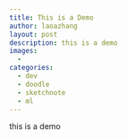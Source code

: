 ```yaml
---
title: This is a Demo
author: laoazhang
layout: post
description: this is a demo
images:
  - 
categories: 
  - dev
  - doodle
  - sketchnote
  - ml
---
```


this is a demo